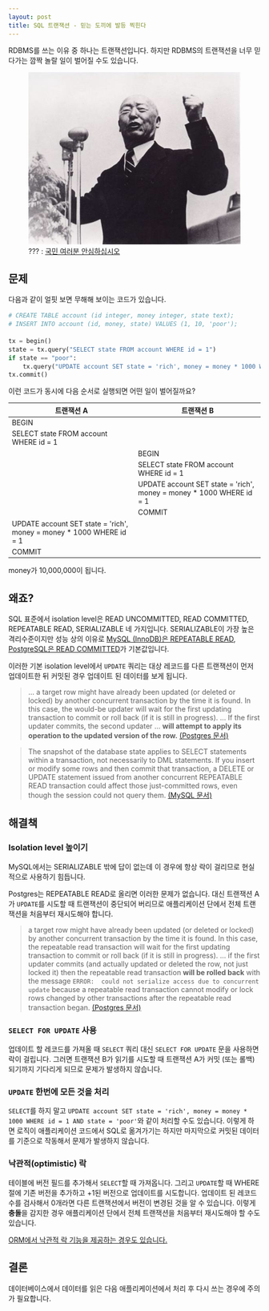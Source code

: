 ```yaml
---
layout: post
title: SQL 트랜잭션 - 믿는 도끼에 발등 찍힌다
---
```


RDBMS를 쓰는 이유 중 하나는 트랜잭션입니다. 하지만 RDBMS의 트랜잭션을 너무 믿다가는 깜짝 놀랄 일이 벌어질 수도 있습니다.

<figure>
<img src="/public/img/lsm.jpg" alt="국민 여러분 안심하십시오">
<figcaption>??? : <a href="https://librewiki.net/wiki/%EC%9D%B4%EC%8A%B9%EB%A7%8C">국민 여러분 안심하십시오</a></figcaption>
</figure>

## 문제

다음과 같이 얼핏 보면 무해해 보이는 코드가 있습니다.

```py
# CREATE TABLE account (id integer, money integer, state text);
# INSERT INTO account (id, money, state) VALUES (1, 10, 'poor');

tx = begin()
state = tx.query("SELECT state FROM account WHERE id = 1")
if state == "poor":
    tx.query("UPDATE account SET state = 'rich', money = money * 1000 WHERE id = 1")
tx.commit()
```

이런 코드가 동시에 다음 순서로 실행되면 어떤 일이 벌어질까요?

| 트랜잭션 A | 트랜잭션 B |
| ------------------------- | ---------------------------|
| BEGIN | |
| SELECT state FROM account WHERE id = 1 | |
| | BEGIN |
| | SELECT state FROM account WHERE id = 1 |
| | UPDATE account SET state = 'rich', money = money * 1000 WHERE id = 1 |
| | COMMIT |
| UPDATE account SET state = 'rich', money = money * 1000 WHERE id = 1 | |
| COMMIT | |

money가 10,000,000이 됩니다.

## 왜죠?

SQL 표준에서 isolation level은 READ UNCOMMITTED, READ COMMITTED, REPEATABLE READ, SERIALIZABLE 네 가지입니다.
SERIALIZABLE이 가장 높은 격리수준이지만 성능 상의 이유로 [MySQL (InnoDB)은 REPEATABLE READ](https://dev.mysql.com/doc/refman/5.7/en/innodb-transaction-isolation-levels.html), [PostgreSQL은 READ COMMITTED](https://www.postgresql.org/docs/current/static/transaction-iso.html)가 기본값입니다.

이러한 기본 isolation level에서 `UPDATE` 쿼리는 대상 레코드를 다른 트랜잭션이 먼저 업데이트한 뒤 커밋된 경우 업데이트 된 데이터를 보게 됩니다.

> ... a target row might have already been updated (or deleted or locked) by another concurrent transaction by the time it is found. In this case, the would-be updater will wait for the first updating transaction to commit or roll back (if it is still in progress). ... If the first updater commits, the second updater ... **will attempt to apply its operation to the updated version of the row.** [(Postgres 문서)](https://www.postgresql.org/docs/current/static/transaction-iso.html#XACT-READ-COMMITTED)

> The snapshot of the database state applies to SELECT statements within a transaction, not necessarily to DML statements. If you insert or modify some rows and then commit that transaction, a DELETE or UPDATE statement issued from another concurrent REPEATABLE READ transaction could affect those just-committed rows, even though the session could not query them. [(MySQL 문서)](https://dev.mysql.com/doc/refman/5.7/en/innodb-consistent-read.html)

## 해결책

### Isolation level 높이기

MySQL에서는 SERIALIZABLE 밖에 답이 없는데 이 경우에 항상 락이 걸리므로 현실적으로 사용하기 힘듭니다.

Postgres는 REPEATABLE READ로 올리면 이러한 문제가 없습니다. 대신 트랜잭션 A가 `UPDATE`를 시도할 때 트랜잭션이 중단되어 버리므로 애플리케이션 단에서 전체 트랜잭션을 처음부터 재시도해야 합니다.

> a target row might have already been updated (or deleted or locked) by another concurrent transaction by the time it is found. In this case, the repeatable read transaction will wait for the first updating transaction to commit or roll back (if it is still in progress). ... if the first updater commits (and actually updated or deleted the row, not just locked it) then the repeatable read transaction **will be rolled back** with the message `ERROR:  could not serialize access due to concurrent update` because a repeatable read transaction cannot modify or lock rows changed by other transactions after the repeatable read transaction began. [(Postgres 문서)](https://www.postgresql.org/docs/current/static/transaction-iso.html#XACT-REPEATABLE-READ)

### `SELECT FOR UPDATE` 사용

업데이트 할 레코드를 가져올 때 `SELECT` 쿼리 대신 `SELECT FOR UPDATE` 문을 사용하면 락이 걸립니다.
그러면 트랜잭션 B가 읽기를 시도할 때 트랜잭션 A가 커밋 (또는 롤백)되기까지 기다리게 되므로 문제가 발생하지 않습니다.

### `UPDATE` 한번에 모든 것을 처리

`SELECT`를 하지 말고 `UPDATE account SET state = 'rich', money = money * 1000 WHERE id = 1 AND state = 'poor'`와 같이 처리할 수도 있습니다.
이렇게 하면 로직이 애플리케이션 코드에서 SQL로 옮겨가기는 하지만 마지막으로 커밋된 데이터를 기준으로 작동해서 문제가 발생하지 않습니다.

### 낙관적(optimistic) 락

테이블에 버전 필드를 추가해서 `SELECT`할 때 가져옵니다. 그리고 `UPDATE`할 때 WHERE 절에 기존 버전을 추가하고 +1된 버전으로 업데이트를 시도합니다. 업데이트 된 레코드 수를 검사해서 0개라면 다른 트랜잭션에서 버전이 변경된 것을 알 수 있습니다. 이렇게 **충돌**을 감지한 경우 애플리케이션 단에서 전체 트랜잭션을 처음부터 재시도해야 할 수도 있습니다.

[ORM에서 낙관적 락 기능을 제공하는 경우도 있습니다.](https://docs.jboss.org/hibernate/orm/4.0/devguide/en-US/html/ch05.html)

## 결론

데이터베이스에서 데이터를 읽은 다음 애플리케이션에서 처리 후 다시 쓰는 경우에 주의가 필요합니다.
